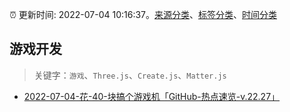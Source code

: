 :alarm_clock: 更新时间: 2022-07-04 10:16:37。[来源分类](../README.md)、[标签分类](../TAGS.md)、[时间分类](../TIMELINE.md)

## 游戏开发


> 关键字：`游戏`、`Three.js`、`Create.js`、`Matter.js`



- [2022-07-04-花-40-块搞个游戏机「GitHub-热点速览-v.22.27」](https://toutiao.io/k/muni5ep) 